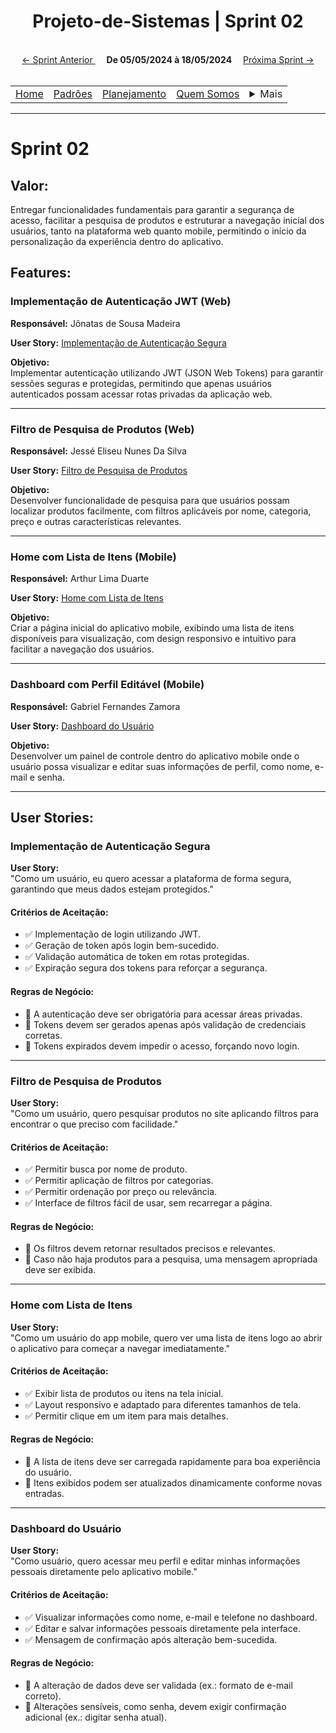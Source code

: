 <h1 align="center"> Projeto-de-Sistemas | Sprint 02</h1>

<div align="center">
    <br>
    <a href="sprint1.md">← Sprint Anterior </a>&#x2003;
    <strong>De 05/05/2024 à 18/05/2024</strong>&#x2003;
    <a href="sprint3.md">Próxima Sprint →</a><br>
    <br>
</div>

<table align="center">
    <tr>
        <td><a href="../../README.md">Home</a></td>
        <td><a href="../defaults.md">Padrões</a></td>
        <td><a href="../plan.md">Planejamento</a></td>
        <td><a href="../us.md">Quem Somos</a></td>
        <td>
            <details style="position: relative;">
                <summary>Mais</summary>
                <ul style="position: absolute; background: transparent;">
                    <li><a href="../contact.md">Contato</a></li>
                    <li><a href="../sup.md">Suporte</a></li>
                    <li><a href="../faq.md">FAQ</a></li>
                </ul>
            </details>
        </td>
    </tr>
</table>

<hr>

<h1>Sprint 02</h1>

<h2>Valor:</h2>
<p>
Entregar funcionalidades fundamentais para garantir a segurança de acesso, facilitar a pesquisa de produtos e estruturar a navegação inicial dos usuários, tanto na plataforma web quanto mobile, permitindo o início da personalização da experiência dentro do aplicativo.
</p>

<h2>Features:</h2>

<h3><strong>Implementação de Autenticação JWT (Web)</strong></h3>
<p><strong>Responsável:</strong> Jônatas de Sousa Madeira</p>
<p><strong>User Story:</strong> <a href="#implementacao-de-autenticacao-segura">Implementação de Autenticação Segura</a></p>
<p><strong>Objetivo:</strong><br>
Implementar autenticação utilizando JWT (JSON Web Tokens) para garantir sessões seguras e protegidas, permitindo que apenas usuários autenticados possam acessar rotas privadas da aplicação web.
</p>

<hr>

<h3><strong>Filtro de Pesquisa de Produtos (Web)</strong></h3>
<p><strong>Responsável:</strong> Jessé Eliseu Nunes Da Silva</p>
<p><strong>User Story:</strong> <a href="#filtro-de-pesquisa-de-produtos">Filtro de Pesquisa de Produtos</a></p>
<p><strong>Objetivo:</strong><br>
Desenvolver funcionalidade de pesquisa para que usuários possam localizar produtos facilmente, com filtros aplicáveis por nome, categoria, preço e outras características relevantes.
</p>

<hr>

<h3><strong>Home com Lista de Itens (Mobile)</strong></h3>
<p><strong>Responsável:</strong> Arthur Lima Duarte</p>
<p><strong>User Story:</strong> <a href="#home-com-lista-de-itens">Home com Lista de Itens</a></p>
<p><strong>Objetivo:</strong><br>
Criar a página inicial do aplicativo mobile, exibindo uma lista de itens disponíveis para visualização, com design responsivo e intuitivo para facilitar a navegação dos usuários.
</p>

<hr>

<h3><strong>Dashboard com Perfil Editável (Mobile)</strong></h3>
<p><strong>Responsável:</strong> Gabriel Fernandes Zamora</p>
<p><strong>User Story:</strong> <a href="#dashboard-do-usuario">Dashboard do Usuário</a></p>
<p><strong>Objetivo:</strong><br>
Desenvolver um painel de controle dentro do aplicativo mobile onde o usuário possa visualizar e editar suas informações de perfil, como nome, e-mail e senha.
</p>

<hr>

<h2>User Stories:</h2>

<h3 id="implementacao-de-autenticacao-segura">Implementação de Autenticação Segura</h3>
<p><strong>User Story:</strong><br>
"Como um usuário, eu quero acessar a plataforma de forma segura, garantindo que meus dados estejam protegidos."
</p>

<h4>Critérios de Aceitação:</h4>
<ul>
<li>✅ Implementação de login utilizando JWT.</li>
<li>✅ Geração de token após login bem-sucedido.</li>
<li>✅ Validação automática de token em rotas protegidas.</li>
<li>✅ Expiração segura dos tokens para reforçar a segurança.</li>
</ul>

<h4>Regras de Negócio:</h4>
<ul>
<li>🔹 A autenticação deve ser obrigatória para acessar áreas privadas.</li>
<li>🔹 Tokens devem ser gerados apenas após validação de credenciais corretas.</li>
<li>🔹 Tokens expirados devem impedir o acesso, forçando novo login.</li>
</ul>

<hr>

<h3 id="filtro-de-pesquisa-de-produtos">Filtro de Pesquisa de Produtos</h3>
<p><strong>User Story:</strong><br>
"Como um usuário, quero pesquisar produtos no site aplicando filtros para encontrar o que preciso com facilidade."
</p>

<h4>Critérios de Aceitação:</h4>
<ul>
<li>✅ Permitir busca por nome de produto.</li>
<li>✅ Permitir aplicação de filtros por categorias.</li>
<li>✅ Permitir ordenação por preço ou relevância.</li>
<li>✅ Interface de filtros fácil de usar, sem recarregar a página.</li>
</ul>

<h4>Regras de Negócio:</h4>
<ul>
<li>🔹 Os filtros devem retornar resultados precisos e relevantes.</li>
<li>🔹 Caso não haja produtos para a pesquisa, uma mensagem apropriada deve ser exibida.</li>
</ul>

<hr>

<h3 id="home-com-lista-de-itens">Home com Lista de Itens</h3>
<p><strong>User Story:</strong><br>
"Como um usuário do app mobile, quero ver uma lista de itens logo ao abrir o aplicativo para começar a navegar imediatamente."
</p>

<h4>Critérios de Aceitação:</h4>
<ul>
<li>✅ Exibir lista de produtos ou itens na tela inicial.</li>
<li>✅ Layout responsivo e adaptado para diferentes tamanhos de tela.</li>
<li>✅ Permitir clique em um item para mais detalhes.</li>
</ul>

<h4>Regras de Negócio:</h4>
<ul>
<li>🔹 A lista de itens deve ser carregada rapidamente para boa experiência do usuário.</li>
<li>🔹 Itens exibidos podem ser atualizados dinamicamente conforme novas entradas.</li>
</ul>

<hr>

<h3 id="dashboard-do-usuario">Dashboard do Usuário</h3>
<p><strong>User Story:</strong><br>
"Como usuário, quero acessar meu perfil e editar minhas informações pessoais diretamente pelo aplicativo mobile."
</p>

<h4>Critérios de Aceitação:</h4>
<ul>
<li>✅ Visualizar informações como nome, e-mail e telefone no dashboard.</li>
<li>✅ Editar e salvar informações pessoais diretamente pela interface.</li>
<li>✅ Mensagem de confirmação após alteração bem-sucedida.</li>
</ul>

<h4>Regras de Negócio:</h4>
<ul>
<li>🔹 A alteração de dados deve ser validada (ex.: formato de e-mail correto).</li>
<li>🔹 Alterações sensíveis, como senha, devem exigir confirmação adicional (ex.: digitar senha atual).</li>
</ul>

